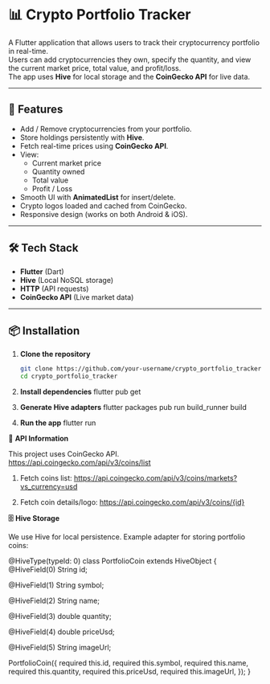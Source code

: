 # 📊 Crypto Portfolio Tracker

A Flutter application that allows users to track their cryptocurrency portfolio in real-time.  
Users can add cryptocurrencies they own, specify the quantity, and view the current market price, total value, and profit/loss.  
The app uses **Hive** for local storage and the **CoinGecko API** for live data.

---

## 🚀 Features

- Add / Remove cryptocurrencies from your portfolio.
- Store holdings persistently with **Hive**.
- Fetch real-time prices using **CoinGecko API**.
- View:
  - Current market price
  - Quantity owned
  - Total value
  - Profit / Loss
- Smooth UI with **AnimatedList** for insert/delete.
- Crypto logos loaded and cached from CoinGecko.
- Responsive design (works on both Android & iOS).

---

## 🛠️ Tech Stack

- **Flutter** (Dart)
- **Hive** (Local NoSQL storage)
- **HTTP** (API requests)
- **CoinGecko API** (Live market data)

---

## 📦 Installation

1. **Clone the repository**
   ```bash
   git clone https://github.com/your-username/crypto_portfolio_tracker.git
   cd crypto_portfolio_tracker

2. **Install dependencies**
    flutter pub get

3. **Generate Hive adapters**
    flutter packages pub run build_runner build

4. **Run the app**
    flutter run

**🔑** **API Information**

This project uses CoinGecko API.
https://api.coingecko.com/api/v3/coins/list

1. Fetch coins list:
    https://api.coingecko.com/api/v3/coins/markets?vs_currency=usd

2. Fetch coin details/logo:
    https://api.coingecko.com/api/v3/coins/{id}

**🗄️** **Hive Storage**

We use Hive for local persistence.
Example adapter for storing portfolio coins:

@HiveType(typeId: 0)
class PortfolioCoin extends HiveObject {
  @HiveField(0)
  String id;

  @HiveField(1)
  String symbol;

  @HiveField(2)
  String name;

  @HiveField(3)
  double quantity;

  @HiveField(4)
  double priceUsd;

  @HiveField(5)
  String imageUrl;

  PortfolioCoin({
    required this.id,
    required this.symbol,
    required this.name,
    required this.quantity,
    required this.priceUsd,
    required this.imageUrl,
  });
}


